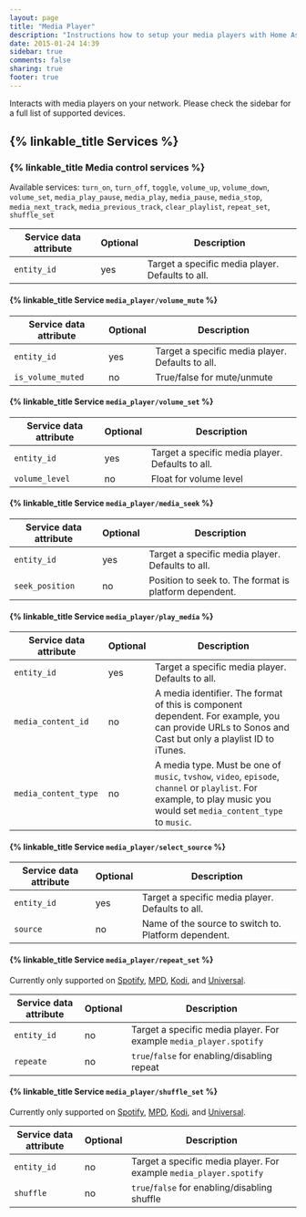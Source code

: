 ```yaml
---
layout: page
title: "Media Player"
description: "Instructions how to setup your media players with Home Assistant."
date: 2015-01-24 14:39
sidebar: true
comments: false
sharing: true
footer: true
---
```


Interacts with media players on your network. Please check the sidebar for a full list of supported devices.

## {% linkable_title Services %}

### {% linkable_title Media control services %}
Available services: `turn_on`, `turn_off`, `toggle`, `volume_up`, `volume_down`, `volume_set`, `media_play_pause`, `media_play`, `media_pause`, `media_stop`, `media_next_track`, `media_previous_track`, `clear_playlist`, `repeat_set`, `shuffle_set`

| Service data attribute | Optional | Description                                      |
| ---------------------- | -------- | ------------------------------------------------ |
| `entity_id`            |      yes | Target a specific media player. Defaults to all. |

#### {% linkable_title Service `media_player/volume_mute` %}

| Service data attribute | Optional | Description                                      |
|------------------------|----------|--------------------------------------------------|
| `entity_id`            |      yes | Target a specific media player. Defaults to all. |
| `is_volume_muted`      |       no | True/false for mute/unmute                       |

#### {% linkable_title Service `media_player/volume_set` %}

| Service data attribute | Optional | Description                                      |
|------------------------|----------|--------------------------------------------------|
| `entity_id`            |      yes | Target a specific media player. Defaults to all. |
| `volume_level`         |       no | Float for volume level                           |

#### {% linkable_title Service `media_player/media_seek` %}

| Service data attribute | Optional | Description                                            |
|------------------------|----------|--------------------------------------------------------|
| `entity_id`            |      yes | Target a specific media player. Defaults to all.       |
| `seek_position`        |       no | Position to seek to. The format is platform dependent. |

#### {% linkable_title Service `media_player/play_media` %}

| Service data attribute | Optional | Description                                                                                                                                                            |
| -----------------------| -------- | ---------------------------------------------------------------------------------------------------------------------------------------------------------------------- |
| `entity_id`            |      yes | Target a specific media player. Defaults to all.                                                                                                                       |
| `media_content_id`     |       no | A media identifier. The format of this is component dependent. For example, you can provide URLs to Sonos and Cast but only a playlist ID to iTunes.                   |
| `media_content_type`   |       no | A media type. Must be one of `music`, `tvshow`, `video`, `episode`, `channel` or `playlist`. For example, to play music you would set `media_content_type` to `music`. |

#### {% linkable_title Service `media_player/select_source` %}

| Service data attribute | Optional | Description                                          |
| ---------------------- | -------- | ---------------------------------------------------- |
| `entity_id`            |      yes | Target a specific media player. Defaults to all.     |
| `source`               |       no | Name of the source to switch to. Platform dependent. |

#### {% linkable_title Service `media_player/repeat_set` %}

Currently only supported on [Spotify](/components/media_player.spotify/), [MPD](/components/media_player.mpd/), [Kodi](/components/media_player.kodi/), and [Universal](/components/media_player.universal/).

| Service data attribute | Optional | Description                                          |
| ---------------------- | -------- | ---------------------------------------------------- |
| `entity_id`            |       no | Target a specific media player. For example `media_player.spotify`|
| `repeate`              |       no | `true`/`false` for enabling/disabling repeat         |

#### {% linkable_title Service `media_player/shuffle_set` %}

Currently only supported on [Spotify](/components/media_player.spotify/), [MPD](/components/media_player.mpd/), [Kodi](/components/media_player.kodi/), and [Universal](/components/media_player.universal/).

| Service data attribute | Optional | Description                                          |
| ---------------------- | -------- | ---------------------------------------------------- |
| `entity_id`            |       no | Target a specific media player. For example `media_player.spotify`|
| `shuffle`              |       no | `true`/`false` for enabling/disabling shuffle        |


